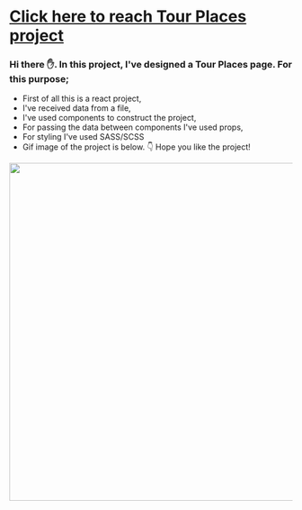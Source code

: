 # [Click here to reach Tour Places project](https://musatirgithub.github.io/TourPlaces/)
<h3>Hi there ✋. In this project, I've designed a Tour Places page. For this purpose;</h3>
<ul>
  <li>First of all this is a react project,</li>
  <li>I've received data from a file,</li>
  <li>I've used components to construct the project,</li>
  <li>For passing the data between components I've used props,</li>
  <li>For styling I've used SASS/SCSS</li>
  <li>Gif image of the project is below. 👇 Hope you like the project! </li>
</ul>  
<div class="pics">
  <img src="https://musatirgithub.github.io/TourPlaces/TourPlaces.gif" width="600px">
</div>
